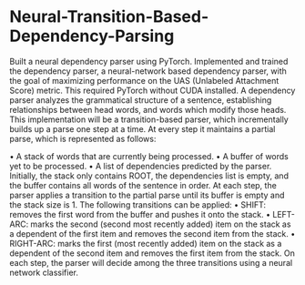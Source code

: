 # Neural-Transition-Based-Dependency-Parsing
Built a neural dependency parser using PyTorch. Implemented and trained the
dependency parser, a neural-network based dependency parser, with the goal of maximizing
performance on the UAS (Unlabeled Attachment Score) metric.
This required PyTorch without CUDA installed. 
A dependency parser analyzes the grammatical structure of a sentence, establishing relationships between head
words, and words which modify those heads. This implementation will be a transition-based parser, which incrementally
builds up a parse one step at a time. At every step it maintains a partial parse, which is represented as
follows:

• A stack of words that are currently being processed.
• A buffer of words yet to be processed.
• A list of dependencies predicted by the parser.
Initially, the stack only contains ROOT, the dependencies list is empty, and the buffer contains all words of the
sentence in order. At each step, the parser applies a transition to the partial parse until its buffer is empty and the
stack size is 1. The following transitions can be applied:
• SHIFT: removes the first word from the buffer and pushes it onto the stack.
• LEFT-ARC: marks the second (second most recently added) item on the stack as a dependent of the first item
and removes the second item from the stack.
• RIGHT-ARC: marks the first (most recently added) item on the stack as a dependent of the second item and
removes the first item from the stack.
On each step, the parser will decide among the three transitions using a neural network classifier.
